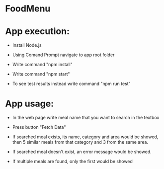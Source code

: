 # FoodMenu

# App execution:

* Install Node.js

* Using Comand Prompt navigate to app root folder

* Write command "npm install"

* Write command "npm start"

* To see test results instead write command "npm run test"

# App usage:

* In the web page write meal name that you want to search in the textbox

* Press button "Fetch Data"

* If searched meal exists, its name, category and area would be showed, then 5 similar meals from that category and 3 from the same area.

* If searched meal doesn't exist, an error message would be showed.

* If multiple meals are found, only the first would be showed
